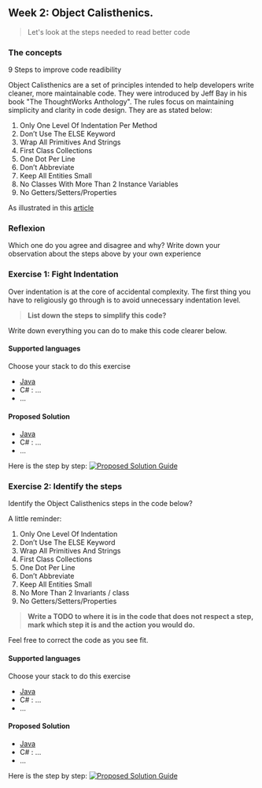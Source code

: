 ## Week 2: Object Calisthenics.

> Let's look at the steps needed to read better code

### The concepts

9 Steps to improve code readibility

Object Calisthenics are a set of principles intended to help developers write cleaner, more maintainable code. They were introduced by Jeff Bay in his book "The ThoughtWorks Anthology". The rules focus on maintaining simplicity and clarity in code design. They are as stated below:

   1) Only One Level Of Indentation Per Method
   2) Don’t Use The ELSE Keyword
   3) Wrap All Primitives And Strings
   4) First Class Collections
   5) One Dot Per Line
   6) Don’t Abbreviate
   7) Keep All Entities Small
   8) No Classes With More Than 2 Instance Variables
   9) No Getters/Setters/Properties

As illustrated in this [article](https://williamdurand.fr/2013/06/03/object-calisthenics/)

### Reflexion

Which one do you agree and disagree and why? 
Write down your observation about the steps above by your own experience

### Exercise 1: Fight Indentation

Over indentation is at the core of accidental complexity. 
The first thing you have to religiously go through is to avoid unnecessary indentation level.

>**List down the steps to simplify this code?**

Write down everything you can do to make this code clearer below.

#### Supported languages

Choose your stack to do this exercise

- [Java](/exercise/java/week02-object-calisthenics/exercise1/)
- C# : ...
- ...

#### Proposed Solution

- [Java](/solution/java/week02-object-calisthenics/exercise1/)
- C# : ...
- ...

Here is the step by step:
[![Proposed Solution Guide](../../img/proposed-solution.png)](solution/step-by-step.md)

### Exercise 2: Identify the steps

Identify the Object Calisthenics steps in the code below? 

A little reminder:
   1) Only One Level Of Indentation
   2) Don’t Use The ELSE Keyword
   3) Wrap All Primitives And Strings
   4) First Class Collections
   5) One Dot Per Line
   6) Don’t Abbreviate
   7) Keep All Entities Small
   8) No More Than 2 Invariants / class
   9) No Getters/Setters/Properties


>**Write a TODO to where it is in the code that does not respect a step, mark which step it is and the action you would do.**

Feel free to correct the code as you see fit.

#### Supported languages

Choose your stack to do this exercise

- [Java](/exercise/java/week02-object-calisthenics/exercise2/)
- C# : ...
- ...

#### Proposed Solution

- [Java](/solution/java/week02-object-calisthenics/exercise2/)
- C# : ...
- ...

Here is the step by step:
[![Proposed Solution Guide](../../img/proposed-solution.png)](solution/step-by-step.md)
